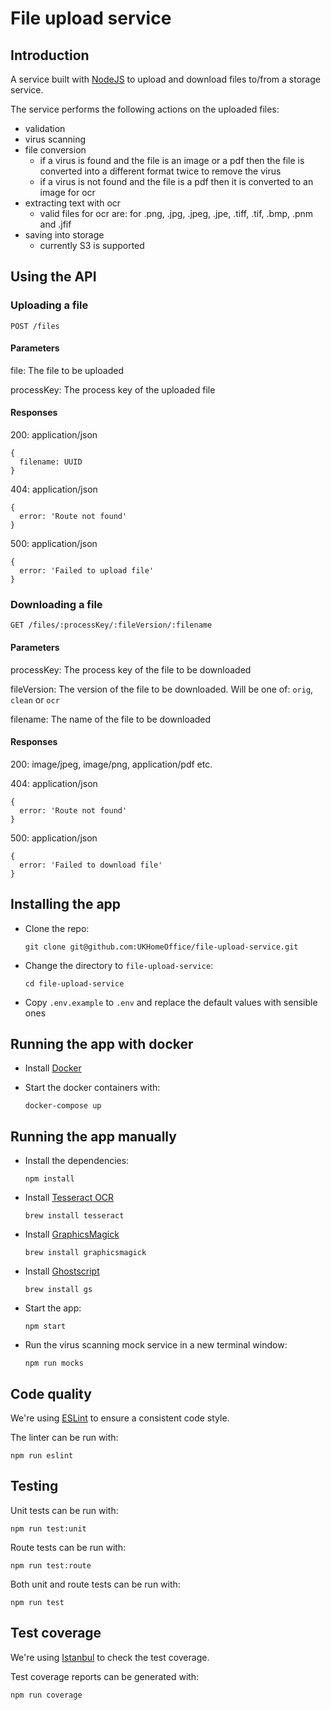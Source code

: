# File upload service

## Introduction

A service built with [NodeJS](https://nodejs.org) to upload and download files to/from a storage service.

The service performs the following actions on the uploaded files:

- validation
- virus scanning
- file conversion
  - if a virus is found and the file is an image or a pdf then the file is converted into a different format twice to remove the virus
  - if a virus is not found and the file is a pdf then it is converted to an image for ocr
- extracting text with ocr
  - valid files for ocr are: for .png, .jpg, .jpeg, .jpe, .tiff, .tif, .bmp, .pnm and .jfif
- saving into storage
  - currently S3 is supported

## Using the API

### Uploading a file

```
POST /files
```

#### Parameters

file: The file to be uploaded

processKey: The process key of the uploaded file

#### Responses

200: application/json

```
{
  filename: UUID
}
```

404: application/json

```
{
  error: 'Route not found'
}
```

500: application/json

```
{
  error: 'Failed to upload file'
}
```

### Downloading a file

```
GET /files/:processKey/:fileVersion/:filename
```

#### Parameters

processKey: The process key of the file to be downloaded

fileVersion: The version of the file to be downloaded. Will be one of: `orig`, `clean` or `ocr`

filename: The name of the file to be downloaded

#### Responses

200: image/jpeg, image/png, application/pdf etc.

404: application/json

```
{
  error: 'Route not found'
}
```

500: application/json

```
{
  error: 'Failed to download file'
}
```

## Installing the app

- Clone the repo:

  ```
  git clone git@github.com:UKHomeOffice/file-upload-service.git
  ```

- Change the directory to `file-upload-service`:

  ```
  cd file-upload-service
  ```

- Copy `.env.example` to `.env` and replace the default values with sensible ones

## Running the app with docker

- Install [Docker](https://www.docker.com)

- Start the docker containers with:

  ```
  docker-compose up
  ```

## Running the app manually

- Install the dependencies:

  ```
  npm install
  ```

- Install [Tesseract OCR](https://github.com/tesseract-ocr/tesseract)

  ```
  brew install tesseract
  ```

- Install [GraphicsMagick](http://www.graphicsmagick.org)

  ```
  brew install graphicsmagick
  ```

- Install [Ghostscript](https://www.ghostscript.com)

  ```
  brew install gs
  ```

- Start the app:

  ```
  npm start
  ```

- Run the virus scanning mock service in a new terminal window:

  ```
  npm run mocks
  ```

## Code quality

We're using [ESLint](https://eslint.org) to ensure a consistent code style.

The linter can be run with:

```
npm run eslint
````

## Testing

Unit tests can be run with:

```
npm run test:unit
```

Route tests can be run with:

```
npm run test:route
```

Both unit and route tests can be run with:

```
npm run test
```

## Test coverage

We're using [Istanbul](https://istanbul.js.org) to check the test coverage.

Test coverage reports can be generated with:

```
npm run coverage
```
